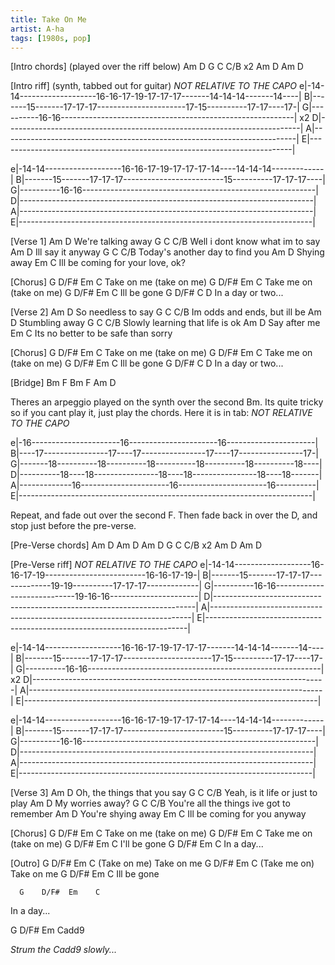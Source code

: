 ```yaml
---
title: Take On Me
artist: A-ha
tags: [1980s, pop]
---
```


[Intro chords]
(played over the riff below)
Am  D  G  C  C/B x2
Am  D  Am  D
 
[Intro riff]
(synth, tabbed out for guitar)
*NOT RELATIVE TO THE CAPO*
e|-14-14-------------------16-16-17-19-17-17-17-------14-14-14-------14----|
B|-------15-------17-17-17----------------------17-15----------17-17----17-|
G|----------16-16----------------------------------------------------------| x2
D|-------------------------------------------------------------------------|
A|-------------------------------------------------------------------------|
E|-------------------------------------------------------------------------|
 
e|-14-14-------------------16-16-17-19-17-17-17-14----14-14-14-------------|
B|-------15-------17-17-17-------------------------15----------17-17-17----|
G|----------16-16----------------------------------------------------------|
D|-------------------------------------------------------------------------|
A|-------------------------------------------------------------------------|
E|-------------------------------------------------------------------------|
 
[Verse 1]
Am                  D
We're talking away
     G                C     C/B
Well i dont know what im to say
    Am             D
Ill say it anyway
  G        C           C/B
Today's another day to find you
Am           D
Shying away
Em                     C
Ill be coming for your love, ok?
 
[Chorus]
G      D/F# Em  C
Take   on   me (take on me)
G      D/F# Em  C
Take   me   on (take on me)
G      D/F# Em    C
Ill    be   gone
            G    D/F#  C   D
In a day or two...
 
[Verse 2]
   Am           D
So needless to say
   G              C       C/B
Im odds and ends, but ill be
Am         D
Stumbling away
G                    C       C/B
Slowly learning that life is ok
Am        D
Say after me
Em                  C
Its no better to be safe than sorry
 
[Chorus]
G      D/F# Em  C
Take   on   me (take on me)
G      D/F# Em  C
Take   me   on (take on me)
G      D/F# Em    C
Ill    be   gone
            G    D/F#   C   D
In a day or two...
 
[Bridge]
Bm  F  Bm  F  Am  D
 
Theres an arpeggio played on the synth over the second Bm. Its quite tricky so if you cant
play it, just play the chords. Here it is in tab:
*NOT RELATIVE TO THE CAPO*
 
e|-16----------------------16----------------------16----------------------|
B|----17----------------17----17----------------17----17----------------17-|
G|-------18----------18----------18----------18----------18----------18----|
D|----------18----18----------------18----18----------------18----18-------|
A|-------------16----------------------16----------------------16----------|
E|-------------------------------------------------------------------------|
 
Repeat, and fade out over the second F. Then fade back in over the D, and stop just before
the pre-verse.
 
[Pre-Verse chords]
Am  D  Am  D
Am  D  G  C  C/B x2
Am  D  Am  D
 
[Pre-Verse riff]
*NOT RELATIVE TO THE CAPO*
e|-14-14-------------------16-16-17-19-------------------------16-16-17-19-|
B|-------15-------17-17-17-------------19-19----------17-17-17-------------|
G|----------16-16----------------------------19-16-16----------------------|
D|-------------------------------------------------------------------------|
A|-------------------------------------------------------------------------|
E|-------------------------------------------------------------------------|
 
e|-14-14-------------------16-16-17-19-17-17-17-------14-14-14-------14----|
B|-------15-------17-17-17----------------------17-15----------17-17----17-|
G|----------16-16----------------------------------------------------------| x2
D|-------------------------------------------------------------------------|
A|-------------------------------------------------------------------------|
E|-------------------------------------------------------------------------|
 
e|-14-14-------------------16-16-17-19-17-17-17-14----14-14-14-------------|
B|-------15-------17-17-17-------------------------15----------17-17-17----|
G|----------16-16----------------------------------------------------------|
D|-------------------------------------------------------------------------|
A|-------------------------------------------------------------------------|
E|-------------------------------------------------------------------------|
 
[Verse 3]
    Am                       D
Oh, the things that you say
      G             C       C/B
Yeah, is it life or just to play
   Am             D
My worries away?
       G                  C      C/B
You're all the things ive got to remember
       Am          D
You're shying away
Em                C
Ill be coming for you anyway
 
[Chorus]
G      D/F# Em  C
Take   on   me (take on me)
G      D/F# Em  C
Take   me   on (take on me)
G      D/F# Em    C
I'll   be   gone
     G    D/F#   Em   C
In a day...
 
[Outro]
 G      D/F# Em  C
(Take   on   me) Take on me
 G      D/F# Em  C
(Take   me   on) Take on me
 G      D/F# Em    C
 Ill    be   gone
 
      G    D/F#  Em    C
 In a day...
 
G    D/F#  Em    Cadd9
 
*Strum the Cadd9 slowly...*